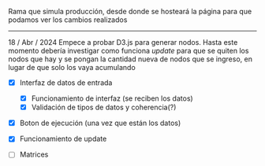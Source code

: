 Rama que simula producción, desde donde se hosteará la página para que podamos ver los cambios realizados


---
18 / Abr / 2024
Empece a probar D3.js para generar nodos. Hasta este momento debería investigar como funciona *update* para que 
se quiten los nodos que hay y se pongan la cantidad nueva de nodos que se ingreso, en lugar de que solo los vaya acumulando

- [x] Interfaz de datos de entrada
    - [x] Funcionamiento de interfaz (se reciben los datos)
    - [x] Validación de tipos de datos y coherencia(?)
- [x] Boton de ejecución (una vez que están los datos)
- [x] Funcionamiento de update

- [ ] Matrices